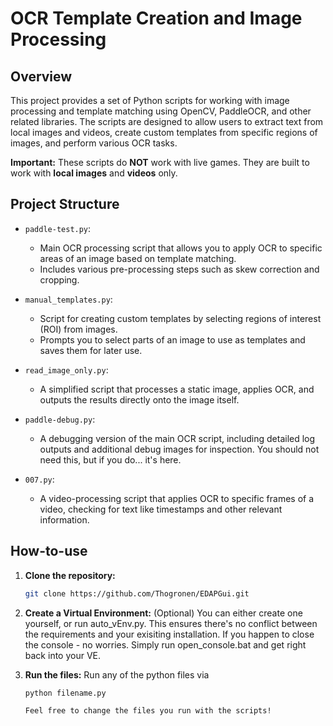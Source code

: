 # OCR Template Creation and Image Processing

## Overview
This project provides a set of Python scripts for working with image processing and template matching using OpenCV, PaddleOCR, and other related libraries. The scripts are designed to allow users to extract text from local images and videos, create custom templates from specific regions of images, and perform various OCR tasks.

**Important:** These scripts do **NOT** work with live games. They are built to work with **local images** and **videos** only.

## Project Structure

- `paddle-test.py`: 
  - Main OCR processing script that allows you to apply OCR to specific areas of an image based on template matching.
  - Includes various pre-processing steps such as skew correction and cropping.
  
- `manual_templates.py`: 
  - Script for creating custom templates by selecting regions of interest (ROI) from images.
  - Prompts you to select parts of an image to use as templates and saves them for later use.

- `read_image_only.py`: 
  - A simplified script that processes a static image, applies OCR, and outputs the results directly onto the image itself.
  
- `paddle-debug.py`: 
  - A debugging version of the main OCR script, including detailed log outputs and additional debug images for inspection. You should not need this, but if you do... it's here.
  
- `007.py`: 
  - A video-processing script that applies OCR to specific frames of a video, checking for text like timestamps and other relevant information.

## How-to-use

1. **Clone the repository:**

   ```bash
   git clone https://github.com/Thogronen/EDAPGui.git
   
2. **Create a Virtual Environment:**  (Optional)
    You can either create one yourself, or run auto_vEnv.py. This ensures there's no conflict between the requirements and your exisiting installation. If you happen to close the console - no worries. Simply run open_console.bat and get right back into your VE.

3. **Run the files:** 
    Run any of the python files via
    ```bash 
    python filename.py

    Feel free to change the files you run with the scripts!